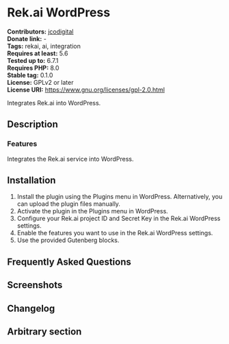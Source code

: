 # Rek.ai WordPress #
**Contributors:** [jcodigital](https://profiles.wordpress.org/jcodigital/)  
**Donate link:** -  
**Tags:** rekai, ai, integration  
**Requires at least:** 5.6  
**Tested up to:** 6.7.1  
**Requires PHP:** 8.0  
**Stable tag:** 0.1.0  
**License:** GPLv2 or later  
**License URI:** https://www.gnu.org/licenses/gpl-2.0.html  

Integrates Rek.ai into WordPress.

## Description ##

### Features ###

Integrates the Rek.ai service into WordPress.

## Installation ##

1. Install the plugin using the Plugins menu in WordPress. Alternatively, you can upload the plugin files manually.
2. Activate the plugin in the Plugins menu in WordPress.
3. Configure your Rek.ai project ID and Secret Key in the Rek.ai WordPress settings.
4. Enable the features you want to use in the Rek.ai WordPress settings.
5. Use the provided Gutenberg blocks.

## Frequently Asked Questions ##

## Screenshots ##

## Changelog ##

## Arbitrary section ##
